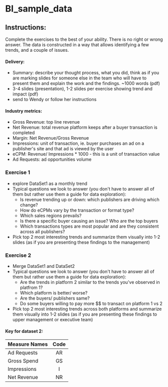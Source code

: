 # BI_sample_data

## Instructions: 
Complete the exercises to the best of your ability. There is no right or wrong answer.  The data is constructed in a way that allows identifying a few trends, and a couple of issues.

#### Delivery:
- Summary: describe your thought process, what you did, think as if you are marking slides for someone else in the team who will have to present them and explain the work and the findings. ~1000 words (pdf)
- 3-4 slides (presentation), 1-2 slides per exercise showing trend and impact (pdf)
- send to Wendy or follow her instructions

#### Industry metrics:
- Gross Revenue: top line revenue
- Net Revenue: total revenue platform keeps after a buyer transaction is completed
- Margin: Net Revenue/Gross Revenue
- Impressions: unit of transaction, ie. buyer purchases an ad on a publisher's site and that ad is viewed by the user
- eCPM: Revenue/ Impressions * 1000 - this is a unit of transaction value
- Ad Requests: ad opportunities volume

### Exercise 1
- explore DataSet1 as a monthly trend
- Typical questions we look to answer (you don't have to answer all of them but rather use them a guide for data exploration):
  - Is revenue trending up or down: which publishers are driving which change?
  - How do eCPMs vary by the transaction or format type?
  - Which sales regions prevails?
  - Is there a specific buyer causing an issue? Who are the top buyers
  - Which transactions types are most popular and are they consistent across all publishers?
- Pick top 2 most interesting trends and summarize them visually into 1-2 slides (as if you are presenting these findings to the management)

### Exercise 2
- Merge DataSet1 and DataSet2
- Typical questions we look to answer (you don't have to answer all of them but rather use them a guide for data exploration):
  - Are the trends in platform 2 similar to the trends you've observed in platfrom 1?
  - Which platform is better/ worse?
  - Are the buyers/ publishers same?
  - Do some buyers willing to pay more $$ to transact on platform 1 vs 2
- Pick top 2 most interesting trends across both platforms and summarize them visually into 1-2 slides (as if you are presenting these findings to upper management or executive team)

#### Key for dataset 2:
|Measure Names| Code |
|:--- |:---:|
|Ad Requests  | AR|
|Gross Spend  | GS|
|Impressions  | I|
|Net Revenue  | NR|
